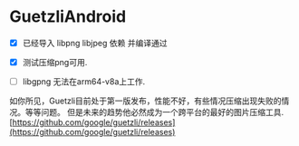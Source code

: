 # GuetzliAndroid


 - [x] 已经导入 libpng libjpeg 依赖  并编译通过
 - [x] 测试压缩png可用.
 - [ ] libgpng 无法在arm64-v8a上工作.




如你所见，Guetzli目前处于第一版发布，性能不好，有些情况压缩出现失败的情况。等等问题。
但是未来的趋势他必然成为一个跨平台的最好的图片压缩工具.
[https://github.com/google/guetzli/releases](https://github.com/google/guetzli/releases)



